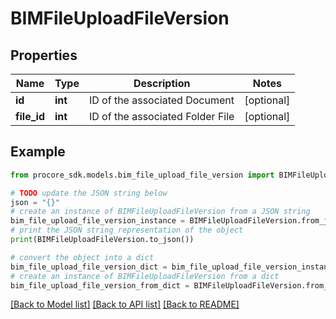# BIMFileUploadFileVersion


## Properties

Name | Type | Description | Notes
------------ | ------------- | ------------- | -------------
**id** | **int** | ID of the associated Document | [optional] 
**file_id** | **int** | ID of the associated Folder File | [optional] 

## Example

```python
from procore_sdk.models.bim_file_upload_file_version import BIMFileUploadFileVersion

# TODO update the JSON string below
json = "{}"
# create an instance of BIMFileUploadFileVersion from a JSON string
bim_file_upload_file_version_instance = BIMFileUploadFileVersion.from_json(json)
# print the JSON string representation of the object
print(BIMFileUploadFileVersion.to_json())

# convert the object into a dict
bim_file_upload_file_version_dict = bim_file_upload_file_version_instance.to_dict()
# create an instance of BIMFileUploadFileVersion from a dict
bim_file_upload_file_version_from_dict = BIMFileUploadFileVersion.from_dict(bim_file_upload_file_version_dict)
```
[[Back to Model list]](../README.md#documentation-for-models) [[Back to API list]](../README.md#documentation-for-api-endpoints) [[Back to README]](../README.md)


